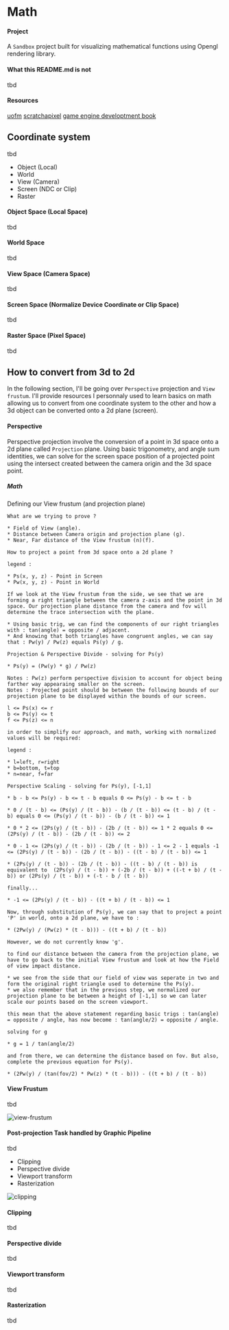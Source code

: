 # Math

#### Project

A `Sandbox` project built for visualizing mathematical functions using Opengl rendering library.

#### What this README.md is not

tbd

#### Resources

[uofm](https://youtube.com/@uofmintroductiontocomputer5167?si=5C0YrTTMzXKvltTH)
[scratchapixel](https://www.scratchapixel.com/index.html)
[game engine developtment book](https://a.co/d/irCVusP)

## Coordinate system

tbd

* Object (Local)
* World
* View (Camera)
* Screen (NDC or Clip)
* Raster

#### Object Space (Local Space)

tbd

#### World Space

tbd

#### View Space (Camera Space)

tbd

#### Screen Space (Normalize Device Coordinate or Clip Space)

tbd

#### Raster Space (Pixel Space)

tbd

## How to convert from 3d to 2d

In the following section, I'll be going over `Perspective` projection and `View frustum`. I'll provide resources I personnaly used to learn basics on math allowing us to convert from one coordinate system to the other and how a 3d object can be converted onto a 2d plane (screen).

#### Perspective

Perspective projection involve the conversion of a point in 3d space onto a 2d plane called `Projection` plane. Using basic trigonometry, and angle sum identities, we can solve for the screen space position of a projected point using the intersect created between the camera origin and the 3d space point.

##### Math

Defining our View frustum (and projection plane)

```
What are we trying to prove ?

* Field of View (angle).
* Distance between Camera origin and projection plane (g).
* Near, Far distance of the View frustum (n)(f).

How to project a point from 3d space onto a 2d plane ?

legend :

* Ps(x, y, z) - Point in Screen
* Pw(x, y, z) - Point in World

If we look at the View frustum from the side, we see that we are forming a right triangle between the camera z-axis and the point in 3d space. Our projection plane distance from the camera and fov will determine the trace intersection with the plane.

* Using basic trig, we can find the components of our right triangles with : tan(angle) = opposite / adjacent.
* And knowing that both triangles have congruent angles, we can say that : Pw(y) / Pw(z) equals Ps(y) / g.

Projection & Perspective Divide - solving for Ps(y)

* Ps(y) = (Pw(y) * g) / Pw(z)

Notes : Pw(z) perform perspective division to account for object being farther way appearaing smaller on the screen. 
Notes : Projected point should be between the following bounds of our projection plane to be displayed within the bounds of our screen.

l <= Ps(x) <= r
b <= Ps(y) <= t
f <= Ps(z) <= n

in order to simplify our approach, and math, working with normalized values will be required:

legend :

* l=left, r=right
* b=bottom, t=top
* n=near, f=far

Perspective Scaling - solving for Ps(y), [-1,1]

* b - b <= Ps(y) - b <= t - b equals 0 <= Ps(y) - b <= t - b

* 0 / (t - b) <= (Ps(y) / (t - b)) - (b / (t - b)) <= (t - b) / (t - b) equals 0 <= (Ps(y) / (t - b)) - (b / (t - b)) <= 1

* 0 * 2 <= (2Ps(y) / (t - b)) - (2b / (t - b)) <= 1 * 2 equals 0 <= (2Ps(y) / (t - b)) - (2b / (t - b)) <= 2

* 0 - 1 <= (2Ps(y) / (t - b)) - (2b / (t - b)) - 1 <= 2 - 1 equals -1 <= (2Ps(y) / (t - b)) - (2b / (t - b)) - ((t - b) / (t - b)) <= 1

* (2Ps(y) / (t - b)) - (2b / (t - b)) - ((t - b) / (t - b)) is equivalent to  (2Ps(y) / (t - b)) + (-2b / (t - b)) + ((-t + b) / (t - b)) or (2Ps(y) / (t - b)) + (-t - b / (t - b))

finally...

* -1 <= (2Ps(y) / (t - b)) - ((t + b) / (t - b)) <= 1

Now, through substitution of Ps(y), we can say that to project a point 'P' in world, onto a 2d plane, we have to :

* (2Pw(y) / (Pw(z) * (t - b))) - ((t + b) / (t - b))

However, we do not currently know 'g'.

to find our distance between the camera from the projection plane, we have to go back to the initial View frustum and look at how the Field of view impact distance.

* we see from the side that our field of view was seperate in two and form the original right triangle used to determine the Ps(y).
* we also remember that in the previous step, we normalized our projection plane to be between a height of [-1,1] so we can later scale our points based on the screen viewport.

this mean that the above statement regarding basic trigs : tan(angle) = opposite / angle, has now become : tan(angle/2) = opposite / angle. 

solving for g

* g = 1 / tan(angle/2)

and from there, we can determine the distance based on fov. But also, complete the previous equation for Ps(y).

* (2Pw(y) / (tan(fov/2) * Pw(z) * (t - b))) - ((t + b) / (t - b))

```

#### View Frustum

tbd

![view-frustum](https://github.com/guyllaumedemers/Math/blob/master/Res/ViewFrustum.png)

#### Post-projection Task handled by Graphic Pipeline

tbd

* Clipping
* Perspective divide
* Viewport transform
* Rasterization

![clipping](https://github.com/guyllaumedemers/Math/blob/master/Res/VertexTransformPipeline.png)

#### Clipping

tbd

#### Perspective divide

tbd

#### Viewport transform

tbd

#### Rasterization

tbd